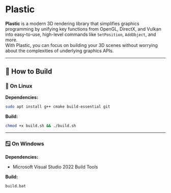 # Plastic

**Plastic** is a modern 3D rendering library that simplifies graphics programming by unifying key functions from OpenGL, DirectX, and Vulkan into easy-to-use, high-level commands like `SetPosition`, `AddObject`, and more.  
With Plastic, you can focus on building your 3D scenes without worrying about the complexities of underlying graphics APIs.

---

## 🔧 How to Build

### 🐧 On Linux

**Dependencies:**
```bash
sudo apt install g++ cmake build-essential git
```

**Build:**
```bash
chmod +x build.sh && ./build.sh
```

---

### 🪟 On Windows

**Dependencies:**
- Microsoft Visual Studio 2022 Build Tools

**Build:**
```bat
build.bat
```
